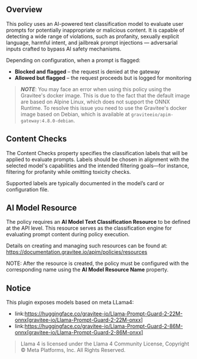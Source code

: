 ## Overview
This policy uses an AI-powered text classification model to evaluate user prompts for potentially inappropriate or malicious content. It is capable of detecting a wide range of violations, such as profanity, sexually explicit language, harmful intent, and jailbreak prompt injections — adversarial inputs crafted to bypass AI safety mechanisms.

Depending on configuration, when a prompt is flagged:

* **Blocked and flagged** – the request is denied at the gateway
* **Allowed but flagged** – the request proceeds but is logged for monitoring

>**_NOTE_**: You may face an error when using this policy using the Gravitee's docker image. This is due to the fact that the default image are based on Alpine Linux, which does not support the ONNX Runtime. To resolve this issue you need to use the Gravitee's docker image based on Debian, which is available at `graviteeio/apim-gateway:4.8.0-debian`.

## Content Checks

The Content Checks property specifies the classification labels that will be applied to evaluate prompts. Labels should be chosen in alignment with the selected model's capabilities and the intended filtering goals—for instance, filtering for profanity while omitting toxicity checks.

Supported labels are typically documented in the model’s card or configuration file.


## AI Model Resource

The policy requires an **AI Model Text Classification Resource** to be defined at the API level. This resource serves as the classification engine for evaluating prompt content during policy execution.

Details on creating and managing such resources can be found at: https://documentation.gravitee.io/apim/policies/resources

NOTE: After the resource is created, the policy must be configured with the corresponding name using the **AI Model Resource Name** property.


## Notice

This plugin exposes models based on meta LLama4:

* link:https://huggingface.co/gravitee-io/Llama-Prompt-Guard-2-22M-onnx[gravitee-io/Llama-Prompt-Guard-2-22M-onxx]
* link:https://huggingface.co/gravitee-io/Llama-Prompt-Guard-2-86M-onnx[gravitee-io/Llama-Prompt-Guard-2-86M-onxx]

> Llama 4 is licensed under the Llama 4 Community License, Copyright © Meta Platforms, Inc. All Rights Reserved.



